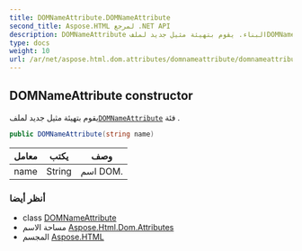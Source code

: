 ```yaml
---
title: DOMNameAttribute.DOMNameAttribute
second_title: Aspose.HTML لمرجع .NET API
description: DOMNameAttribute البناء. يقوم بتهيئة مثيل جديد لملفDOMNameAttribute فئة .
type: docs
weight: 10
url: /ar/net/aspose.html.dom.attributes/domnameattribute/domnameattribute/
---
```

## DOMNameAttribute constructor

يقوم بتهيئة مثيل جديد لملف[`DOMNameAttribute`](../) فئة .

```csharp
public DOMNameAttribute(string name)
```

| معامل | يكتب | وصف |
| --- | --- | --- |
| name | String | اسم DOM. |

### أنظر أيضا

* class [DOMNameAttribute](../)
* مساحة الاسم [Aspose.Html.Dom.Attributes](../../domnameattribute/)
* المجسم [Aspose.HTML](../../../)


